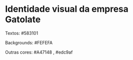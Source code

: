 # Identidade visual da empresa **Gatolate**

Textos: #583101

Backgrounds: #FEFEFA

Outras cores: #A47148 , #edc9af
